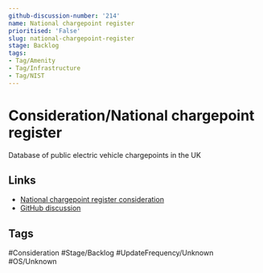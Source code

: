 ```yaml
---
github-discussion-number: '214'
name: National chargepoint register
prioritised: 'False'
slug: national-chargepoint-register
stage: Backlog
tags:
- Tag/Amenity
- Tag/Infrastructure
- Tag/NIST
---
```


# Consideration/National chargepoint register

Database of public electric vehicle chargepoints  in the UK

## Links

* [National chargepoint register consideration](https://design.planning.data.gov.uk/planning-consideration/national-chargepoint-register)
* [GitHub discussion](https://github.com/digital-land/data-standards-backlog/discussions/214)

## Tags

#Consideration #Stage/Backlog #UpdateFrequency/Unknown #OS/Unknown